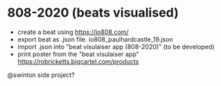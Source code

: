 # 808-2020 (beats visualised)

 - create a beat using https://io808.com/ 
 - export beat as .json file. io808_paulhardcastle_19.json
 - import .json into "beat visulaiser app (808-2020)" (to be developed)
 - print poster from the "beat visulaiser app" https://robricketts.bigcartel.com/products

@swinton side project?
